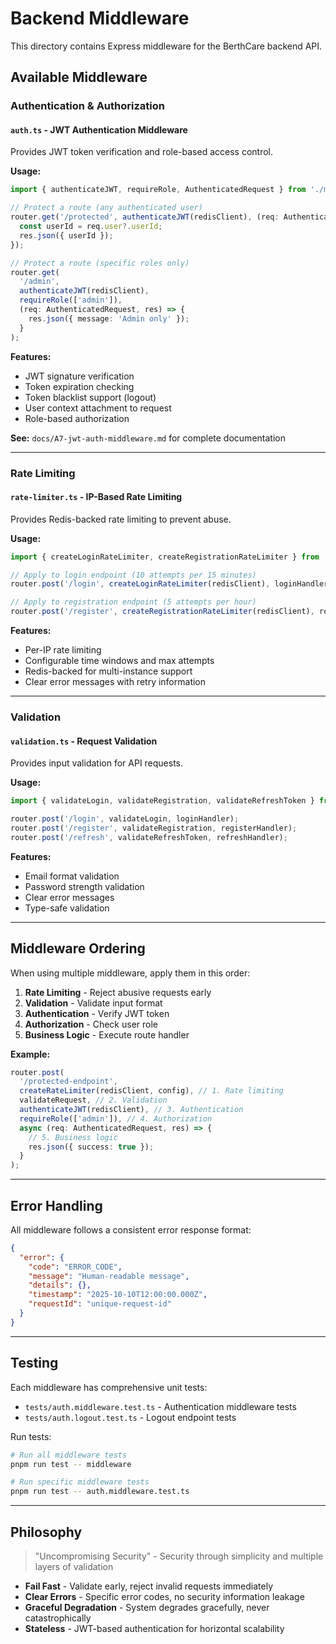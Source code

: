 # Backend Middleware

This directory contains Express middleware for the BerthCare backend API.

## Available Middleware

### Authentication & Authorization

#### `auth.ts` - JWT Authentication Middleware

Provides JWT token verification and role-based access control.

**Usage:**

```typescript
import { authenticateJWT, requireRole, AuthenticatedRequest } from './middleware/auth';

// Protect a route (any authenticated user)
router.get('/protected', authenticateJWT(redisClient), (req: AuthenticatedRequest, res) => {
  const userId = req.user?.userId;
  res.json({ userId });
});

// Protect a route (specific roles only)
router.get(
  '/admin',
  authenticateJWT(redisClient),
  requireRole(['admin']),
  (req: AuthenticatedRequest, res) => {
    res.json({ message: 'Admin only' });
  }
);
```

**Features:**

- JWT signature verification
- Token expiration checking
- Token blacklist support (logout)
- User context attachment to request
- Role-based authorization

**See:** `docs/A7-jwt-auth-middleware.md` for complete documentation

---

### Rate Limiting

#### `rate-limiter.ts` - IP-Based Rate Limiting

Provides Redis-backed rate limiting to prevent abuse.

**Usage:**

```typescript
import { createLoginRateLimiter, createRegistrationRateLimiter } from './middleware/rate-limiter';

// Apply to login endpoint (10 attempts per 15 minutes)
router.post('/login', createLoginRateLimiter(redisClient), loginHandler);

// Apply to registration endpoint (5 attempts per hour)
router.post('/register', createRegistrationRateLimiter(redisClient), registerHandler);
```

**Features:**

- Per-IP rate limiting
- Configurable time windows and max attempts
- Redis-backed for multi-instance support
- Clear error messages with retry information

---

### Validation

#### `validation.ts` - Request Validation

Provides input validation for API requests.

**Usage:**

```typescript
import { validateLogin, validateRegistration, validateRefreshToken } from './middleware/validation';

router.post('/login', validateLogin, loginHandler);
router.post('/register', validateRegistration, registerHandler);
router.post('/refresh', validateRefreshToken, refreshHandler);
```

**Features:**

- Email format validation
- Password strength validation
- Clear error messages
- Type-safe validation

---

## Middleware Ordering

When using multiple middleware, apply them in this order:

1. **Rate Limiting** - Reject abusive requests early
2. **Validation** - Validate input format
3. **Authentication** - Verify JWT token
4. **Authorization** - Check user role
5. **Business Logic** - Execute route handler

**Example:**

```typescript
router.post(
  '/protected-endpoint',
  createRateLimiter(redisClient, config), // 1. Rate limiting
  validateRequest, // 2. Validation
  authenticateJWT(redisClient), // 3. Authentication
  requireRole(['admin']), // 4. Authorization
  async (req: AuthenticatedRequest, res) => {
    // 5. Business logic
    res.json({ success: true });
  }
);
```

---

## Error Handling

All middleware follows a consistent error response format:

```json
{
  "error": {
    "code": "ERROR_CODE",
    "message": "Human-readable message",
    "details": {},
    "timestamp": "2025-10-10T12:00:00.000Z",
    "requestId": "unique-request-id"
  }
}
```

---

## Testing

Each middleware has comprehensive unit tests:

- `tests/auth.middleware.test.ts` - Authentication middleware tests
- `tests/auth.logout.test.ts` - Logout endpoint tests

Run tests:

```bash
# Run all middleware tests
pnpm run test -- middleware

# Run specific middleware tests
pnpm run test -- auth.middleware.test.ts
```

---

## Philosophy

> "Uncompromising Security" - Security through simplicity and multiple layers of validation

- **Fail Fast** - Validate early, reject invalid requests immediately
- **Clear Errors** - Specific error codes, no security information leakage
- **Graceful Degradation** - System degrades gracefully, never catastrophically
- **Stateless** - JWT-based authentication for horizontal scalability

